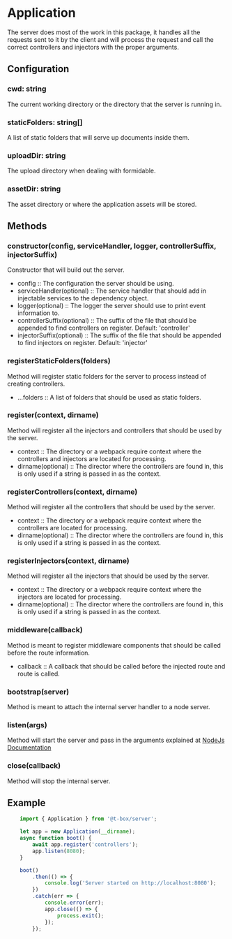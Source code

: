 # Application
The server does most of the work in this package, it handles all the requests sent to it by the client and will process the request and call the correct controllers and injectors with the proper arguments.

## Configuration
### cwd: string
The current working directory or the directory that the server is running in.
### staticFolders: string[]
A list of static folders that will serve up documents inside them.
### uploadDir: string
The upload directory when dealing with formidable.
### assetDir: string
The asset directory or where the application assets will be stored.

## Methods
### constructor(config, serviceHandler, logger, controllerSuffix, injectorSuffix)
Constructor that will build out the server.
- config :: The configuration the server should be using.
- serviceHandler(optional) :: The service handler that should add in injectable services to the dependency object.
- logger(optional) :: The logger the server should use to print event information to.
- controllerSuffix(optional) :: The suffix of the file that should be appended to find controllers on register. Default: 'controller'
- injectorSuffix(optional) :: The suffix of the file that should be appended to find injectors on register. Default: 'injector'
### registerStaticFolders(folders)
Method will register static folders for the server to process instead of creating controllers.
- ...folders :: A list of folders that should be used as static folders.
### register(context, dirname)
Method will register all the injectors and controllers that should be used by the server.
- context :: The directory or a webpack require context where the controllers and injectors are located for processing.
- dirname(optional) :: The director where the controllers are found in, this is only used if a string is passed in as the context.
### registerControllers(context, dirname)
Method will register all the controllers that should be used by the server.
- context :: The directory or a webpack require context where the controllers are located for processing.
- dirname(optional) :: The director where the controllers are found in, this is only used if a string is passed in as the context.
### registerInjectors(context, dirname)
Method will register all the injectors that should be used by the server.
- context :: The directory or a webpack require context where the injectors are located for processing.
- dirname(optional) :: The director where the controllers are found in, this is only used if a string is passed in as the context.
### middleware(callback)
Method is meant to register middleware components that should be called before the route information.
- callback :: A callback that should be called before the injected route and route is called.
### bootstrap(server)
Method is meant to attach the internal server handler to a node server.
### listen(args)
Method will start the server and pass in the arguments explained at [NodeJs Documentation](https://nodejs.org/api/http.html#http_server_listen)
### close(callback)
Method will stop the internal server.

## Example
```typescript
    import { Application } from '@t-box/server';

    let app = new Application(__dirname);
    async function boot() {
        await app.register('controllers');
        app.listen(8080);
    }

    boot()
        .then(() => { 
            console.log('Server started on http://localhost:8080');
        })
        .catch(err => {
            console.error(err);
            app.close(() => {
                process.exit();
            });
        });
```
